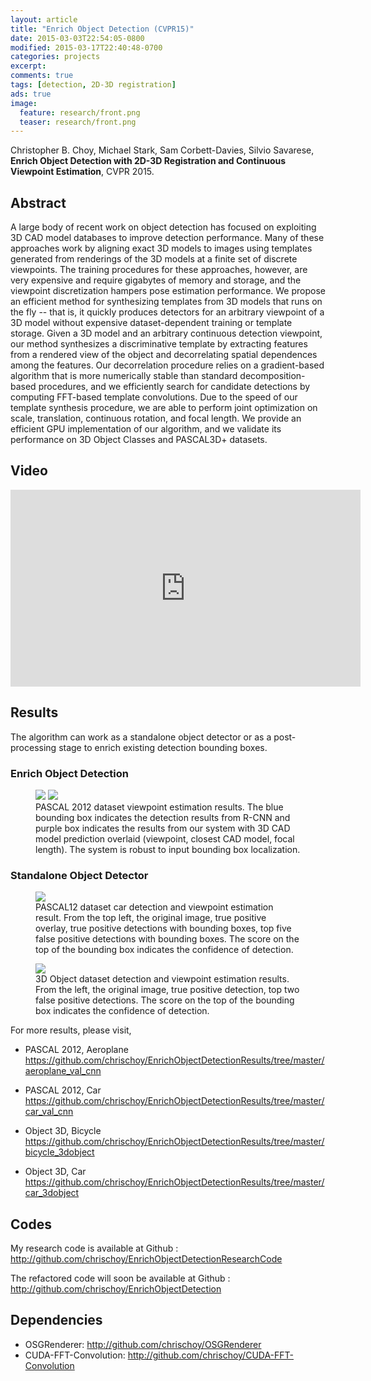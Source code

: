 ```yaml
---
layout: article
title: "Enrich Object Detection (CVPR15)"
date: 2015-03-03T22:54:05-0800
modified: 2015-03-17T22:40:48-0700
categories: projects
excerpt:
comments: true
tags: [detection, 2D-3D registration]
ads: true
image:
  feature: research/front.png
  teaser: research/front.png
---
```


Christopher B. Choy, Michael Stark, Sam Corbett-Davies, Silvio Savarese, **Enrich Object Detection with 2D-3D Registration and Continuous Viewpoint Estimation**, CVPR 2015.

## Abstract

A large body of recent work on object detection has focused on exploiting 3D CAD model databases to improve detection performance. Many of these approaches work by aligning exact 3D models to images using templates generated from renderings of the 3D models at a finite set of discrete viewpoints. The training procedures for these approaches, however, are very expensive and require gigabytes of memory and storage, and the viewpoint discretization hampers pose estimation performance. 
We propose an efficient method for synthesizing templates from 3D models that runs on the fly -- that is, it quickly produces detectors for an arbitrary viewpoint of a 3D model without expensive dataset-dependent training or template storage. Given a 3D model and an arbitrary continuous detection viewpoint, our method synthesizes a discriminative template by extracting features from a rendered view of the object and decorrelating spatial dependences among the features. Our decorrelation procedure relies on a gradient-based algorithm that is more numerically stable than standard decomposition-based procedures, and we efficiently search for candidate detections by computing FFT-based template convolutions. Due to the speed of our template synthesis procedure, we are able to perform joint optimization on scale, translation, continuous rotation, and focal length. We provide an efficient GPU implementation of our algorithm, and we validate its performance on 3D Object Classes and PASCAL3D+ datasets.

## Video

<iframe width="560" height="315" src="https://www.youtube.com/embed/YKtioOXY8yQ" frameborder="0" allowfullscreen></iframe>

## Results

The algorithm can work as a standalone object detector or as a post-processing stage to enrich existing detection bounding boxes.

### Enrich Object Detection

<figure class="half">
	<img src="https://raw.githubusercontent.com/chrischoy/EnrichObjectDetectionResults/master/car_val_cnn/PASCAL12_car_val_init_0_car_each_27_lim_250_lam_0.150_a_48_e_4_y_1_f_1_scale_1.00_sbin_6_level_20_skp_n_sm_dvpv_server_104_tmp_3_prop_cnn_tuning_nv_8_img_15_dwot_obj_2.jpg">
	<img src="https://raw.githubusercontent.com/chrischoy/EnrichObjectDetectionResults/master/aeroplane_val_cnn/PASCAL12_aeroplane_val_init_0_aeroplane_each_7_lim_250_lam_0.150_a_24_e_5_y_5_f_1_scale_1.00_sbin_6_level_20_skp_n_sm_dvpv_server_capri7_tmp_1_prop_cnn_tuning_nv_8_img_201_dwot_obj_1.jpg">
	<figcaption>PASCAL 2012 dataset viewpoint estimation results. The blue bounding box indicates the detection results from R-CNN and purple box indicates the results from our system with 3D CAD model prediction overlaid (viewpoint, closest CAD model, focal length). The system is robust to input bounding box localization.</figcaption>
</figure>

### Standalone Object Detector

<figure>
	<img src="https://raw.githubusercontent.com/chrischoy/EnrichObjectDetectionResults/master/car_pascal12_det/PASCAL_car_val_init_0_Car_each_27_lim_250_lam_0.150_a_24_e_3_y_1_f_1_scale_2.00_sbin_6_level_15_skp_n_server_101_tmp_2_img_85.jpg">
	<figcaption>PASCAL12 dataset car detection and viewpoint estimation result. From the top left, the original image, true positive overlay, true positive detections with bounding boxes, top five false positive detections with bounding boxes. The score on the top of the bounding box indicates the confidence of detection.</figcaption>
</figure>
<figure>
	<img src="{{ site.url }}/images/research/eod_car.png">
	<figcaption>3D Object dataset detection and viewpoint estimation results. From the left, the original image, true positive detection, top two false positive detections. The score on the top of the bounding box indicates the confidence of detection.</figcaption>
</figure>

For more results, please visit,

- PASCAL 2012, Aeroplane
    <https://github.com/chrischoy/EnrichObjectDetectionResults/tree/master/aeroplane_val_cnn>

- PASCAL 2012, Car
    <https://github.com/chrischoy/EnrichObjectDetectionResults/tree/master/car_val_cnn>

- Object 3D, Bicycle
    <https://github.com/chrischoy/EnrichObjectDetectionResults/tree/master/bicycle_3dobject>

- Object 3D, Car
    <https://github.com/chrischoy/EnrichObjectDetectionResults/tree/master/car_3dobject>

## Codes

My research code is available at
Github : <http://github.com/chrischoy/EnrichObjectDetectionResearchCode>

The refactored code will soon be available at
Github : <http://github.com/chrischoy/EnrichObjectDetection>

## Dependencies

- OSGRenderer: <http://github.com/chrischoy/OSGRenderer>
- CUDA-FFT-Convolution: <http://github.com/chrischoy/CUDA-FFT-Convolution>
